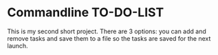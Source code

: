 # Commandline TO-DO-LIST 
This is my second short project. There are 3 options: you can add and remove tasks and
save them to a file so the tasks are saved for the next launch.
